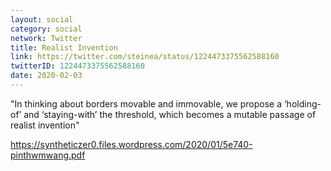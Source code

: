 ```yaml
---
layout: social
category: social
network: Twitter
title: Realist Invention
link: https://twitter.com/steinea/status/1224473375562588160
twitterID: 1224473375562588160
date: 2020-02-03
---
```


"In thinking about borders movable and immovable, we propose a ‘holding-of’ and ‘staying-with’ the threshold, which becomes a mutable passage of realist invention"

<https://syntheticzer0.files.wordpress.com/2020/01/5e740-pinthwmwang.pdf>
